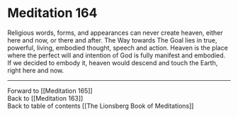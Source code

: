 # Meditation 164

Religious words, forms, and appearances can never create heaven, either here and now, or there and after. The Way towards The Goal lies in true, powerful, living, embodied thought, speech and action. Heaven is the place where the perfect will and intention of God is fully manifest and embodied. If we decided to embody it, heaven would descend and touch the Earth, right here and now. 

___

Forward to [[Meditation 165]]  
Back to [[Meditation 163]]  
Back to table of contents [[The Lionsberg Book of Meditations]]  